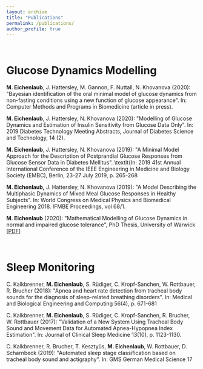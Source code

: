 ```yaml
---
layout: archive
title: "Publications"
permalink: /publications/
author_profile: true
---
```

<br />

Glucose Dynamics Modelling
======
**M. Eichenlaub**, J. Hattersley, M. Gannon, F. Nuttall, N. Khovanova (2020):  "Bayesian identification of the oral minimal model of glucose dynamics from non-fasting conditions using a new function of glucose appearance". In: Computer Methods and Programs in Biomedicine (article in press).

**M. Eichenlaub**, J. Hattersley, N. Khovanova (2020):  "Modelling of Glucose Dynamics and Estimation of Insulin Sensitivity from Glucose Data Only". In: 2019 Diabetes Technology Meeting Abstracts, Journal of Diabetes Science and Technology, 14 (2).

**M. Eichenlaub**, J. Hattersley, N. Khovanova (2019):  "A Minimal Model Approach for the Description of Postprandial Glucose Responses from Glucose Sensor Data in Diabetes Mellitus". \textit{In: 2019 41st Annual International Conference of the IEEE Engineering in Medicine and Biology Society (EMBC), Berlin, 23-27 July 2019, p. 265-268
	
**M. Eichenlaub,** J. Hattersley, N. Khovanova (2019):  "A Model Describing the Multiphasic Dynamics of Mixed Meal Glucose Responses in Healthy Subjects". In: World Congress on Medical Physics and Biomedical Engineering 2018. IFMBE Proceedings, vol 68/1.

**M. Eichenlaub** (2020): "Mathematical Modelling of Glucose Dynamics in normal and impaired glucose tolerance", PhD Thesis, University of Warwick  \[[PDF](http://manueich.github.io/files/paper1.pdf)\]

<br />

Sleep Monitoring
======
C. Kalkbrenner, **M. Eichenlaub**, S. Rüdiger, C. Kropf-Sanchen, W. Rottbauer, R. Brucher (2018): "Apnea and heart rate detection from tracheal body sounds for the diagnosis of sleep-related breathing disorders". In: Medical and Biological Engineering and Computing 56(4), p. 671-681

C. Kalkbrenner, **M. Eichenlaub**, S. Rüdiger, C. Kropf-Sanchen, R. Brucher, W. Rottbauer (2017): "Validation of a New System Using Tracheal Body Sound and Movement Data for Automated Apnea-Hypopnea Index Estimation". In: Journal of Clinical Sleep Medicine 13(10), p. 1123-1130.

C. Kalkbrenner, R. Brucher, T. Kesztyüs, **M. Eichenlaub**, W. Rottbauer, D. Scharnbeck (2019): "Automated sleep stage classification based on tracheal body sound and actigraphy". In: GMS German Medical Science 17
